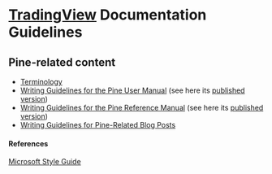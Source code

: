 # [TradingView](https://www.tradingview.com/) Documentation Guidelines



## Pine-related content

- [Terminology](https://github.com/tradingview/documentation-guidelines/tree/main/PineTerminology)
- [Writing Guidelines for the Pine User Manual](https://github.com/tradingview/documentation-guidelines/tree/main/PineUserManual) (see here its [published version](https://www.tradingview.com/pine-script-docs/en/v5/index.html))
- [Writing Guidelines for the Pine Reference Manual](https://github.com/tradingview/documentation-guidelines/tree/main/PineReferenceManual) (see here its [published version](https://www.tradingview.com/pine-script-reference/v5/))
- [Writing Guidelines for Pine-Related Blog Posts](https://github.com/tradingview/documentation-guidelines/tree/main/PineBlogPosts)

#### References
[Microsoft Style Guide](https://docs.microsoft.com/en-us/style-guide/welcome/)
